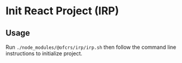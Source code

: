 # Init React Project (IRP)

## Usage
Run `./node_modules/@ofcrs/irp/irp.sh` then 
follow the command line instructions to initialize project. 